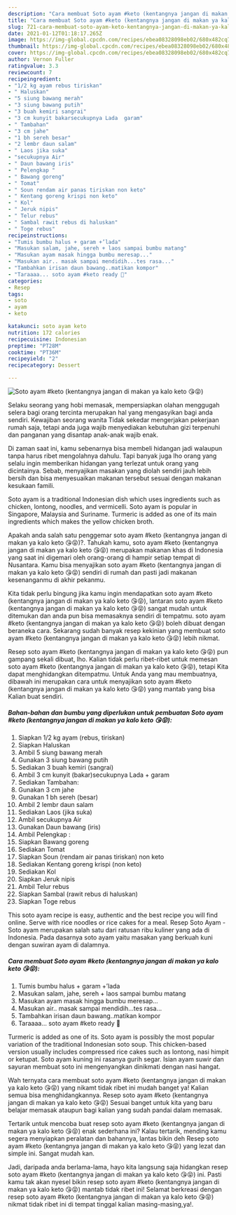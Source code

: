 ```yaml
---
description: "Cara membuat Soto ayam #keto (kentangnya jangan di makan ya kalo keto 😘😝) yang nikmat dan Mudah Dibuat"
title: "Cara membuat Soto ayam #keto (kentangnya jangan di makan ya kalo keto 😘😝) yang nikmat dan Mudah Dibuat"
slug: 721-cara-membuat-soto-ayam-keto-kentangnya-jangan-di-makan-ya-kalo-keto-yang-nikmat-dan-mudah-dibuat
date: 2021-01-12T01:18:17.265Z
image: https://img-global.cpcdn.com/recipes/ebea08328098eb02/680x482cq70/soto-ayam-keto-kentangnya-jangan-di-makan-ya-kalo-keto-😘😝-foto-resep-utama.jpg
thumbnail: https://img-global.cpcdn.com/recipes/ebea08328098eb02/680x482cq70/soto-ayam-keto-kentangnya-jangan-di-makan-ya-kalo-keto-😘😝-foto-resep-utama.jpg
cover: https://img-global.cpcdn.com/recipes/ebea08328098eb02/680x482cq70/soto-ayam-keto-kentangnya-jangan-di-makan-ya-kalo-keto-😘😝-foto-resep-utama.jpg
author: Vernon Fuller
ratingvalue: 3.3
reviewcount: 7
recipeingredient:
- "1/2 kg ayam rebus tiriskan"
- " Haluskan"
- "5 siung bawang merah"
- "3 siung bawang putih"
- "3 buah kemiri sangrai"
- "3 cm kunyit bakarsecukupnya Lada  garam"
- " Tambahan"
- "3 cm jahe"
- "1 bh sereh besar"
- "2 lembr daun salam"
- " Laos jika suka"
- "secukupnya Air"
- " Daun bawang iris"
- " Pelengkap "
- " Bawang goreng"
- " Tomat"
- " Soun rendam air panas tiriskan non keto"
- " Kentang goreng krispi non keto"
- " Kol"
- " Jeruk nipis"
- " Telur rebus"
- " Sambal rawit rebus di haluskan"
- " Toge rebus"
recipeinstructions:
- "Tumis bumbu halus + garam +’lada"
- "Masukan salam, jahe, sereh + laos sampai bumbu matang"
- "Masukan ayam masak hingga bumbu meresap..."
- "Masukan air.. masak sampai mendidih...tes rasa..."
- "Tambahkan irisan daun bawang..matikan kompor"
- "Taraaaa... soto ayam #keto ready 🥘"
categories:
- Resep
tags:
- soto
- ayam
- keto

katakunci: soto ayam keto 
nutrition: 172 calories
recipecuisine: Indonesian
preptime: "PT28M"
cooktime: "PT36M"
recipeyield: "2"
recipecategory: Dessert

---
```



![Soto ayam #keto (kentangnya jangan di makan ya kalo keto 😘😝)](https://img-global.cpcdn.com/recipes/ebea08328098eb02/680x482cq70/soto-ayam-keto-kentangnya-jangan-di-makan-ya-kalo-keto-😘😝-foto-resep-utama.jpg)

Selaku seorang yang hobi memasak, mempersiapkan olahan menggugah selera bagi orang tercinta merupakan hal yang mengasyikan bagi anda sendiri. Kewajiban seorang  wanita Tidak sekedar mengerjakan pekerjaan rumah saja, tetapi anda juga wajib menyediakan kebutuhan gizi terpenuhi dan panganan yang disantap anak-anak wajib enak.

Di zaman  saat ini, kamu sebenarnya bisa membeli hidangan jadi walaupun tanpa harus ribet mengolahnya dahulu. Tapi banyak juga lho orang yang selalu ingin memberikan hidangan yang terlezat untuk orang yang dicintainya. Sebab, menyajikan masakan yang diolah sendiri jauh lebih bersih dan bisa menyesuaikan makanan tersebut sesuai dengan makanan kesukaan famili. 

Soto ayam is a traditional Indonesian dish which uses ingredients such as chicken, lontong, noodles, and vermicelli. Soto ayam is popular in Singapore, Malaysia and Suriname. Turmeric is added as one of its main ingredients which makes the yellow chicken broth.

Apakah anda salah satu penggemar soto ayam #keto (kentangnya jangan di makan ya kalo keto 😘😝)?. Tahukah kamu, soto ayam #keto (kentangnya jangan di makan ya kalo keto 😘😝) merupakan makanan khas di Indonesia yang saat ini digemari oleh orang-orang di hampir setiap tempat di Nusantara. Kamu bisa menyajikan soto ayam #keto (kentangnya jangan di makan ya kalo keto 😘😝) sendiri di rumah dan pasti jadi makanan kesenanganmu di akhir pekanmu.

Kita tidak perlu bingung jika kamu ingin mendapatkan soto ayam #keto (kentangnya jangan di makan ya kalo keto 😘😝), lantaran soto ayam #keto (kentangnya jangan di makan ya kalo keto 😘😝) sangat mudah untuk ditemukan dan anda pun bisa memasaknya sendiri di tempatmu. soto ayam #keto (kentangnya jangan di makan ya kalo keto 😘😝) boleh dibuat dengan beraneka cara. Sekarang sudah banyak resep kekinian yang membuat soto ayam #keto (kentangnya jangan di makan ya kalo keto 😘😝) lebih nikmat.

Resep soto ayam #keto (kentangnya jangan di makan ya kalo keto 😘😝) pun gampang sekali dibuat, lho. Kalian tidak perlu ribet-ribet untuk memesan soto ayam #keto (kentangnya jangan di makan ya kalo keto 😘😝), tetapi Kita dapat menghidangkan ditempatmu. Untuk Anda yang mau membuatnya, dibawah ini merupakan cara untuk menyajikan soto ayam #keto (kentangnya jangan di makan ya kalo keto 😘😝) yang mantab yang bisa Kalian buat sendiri.

<!--inarticleads1-->

##### Bahan-bahan dan bumbu yang diperlukan untuk pembuatan Soto ayam #keto (kentangnya jangan di makan ya kalo keto 😘😝):

1. Siapkan 1/2 kg ayam (rebus, tiriskan)
1. Siapkan  Haluskan
1. Ambil 5 siung bawang merah
1. Gunakan 3 siung bawang putih
1. Sediakan 3 buah kemiri (sangrai)
1. Ambil 3 cm kunyit (bakar)secukupnya Lada + garam
1. Sediakan  Tambahan:
1. Gunakan 3 cm jahe
1. Gunakan 1 bh sereh (besar)
1. Ambil 2 lembr daun salam
1. Sediakan  Laos (jika suka)
1. Ambil secukupnya Air
1. Gunakan  Daun bawang (iris)
1. Ambil  Pelengkap :
1. Siapkan  Bawang goreng
1. Sediakan  Tomat
1. Siapkan  Soun (rendam air panas tiriskan) non keto
1. Sediakan  Kentang goreng krispi (non keto)
1. Sediakan  Kol
1. Siapkan  Jeruk nipis
1. Ambil  Telur rebus
1. Siapkan  Sambal (rawit rebus di haluskan)
1. Siapkan  Toge rebus


This soto ayam recipe is easy, authentic and the best recipe you will find online. Serve with rice noodles or rice cakes for a meal. Resep Soto Ayam - Soto ayam merupakan salah satu dari ratusan ribu kuliner yang ada di Indonesia. Pada dasarnya soto ayam yaitu masakan yang berkuah kuni dengan suwiran ayam di dalamnya. 

<!--inarticleads2-->

##### Cara membuat Soto ayam #keto (kentangnya jangan di makan ya kalo keto 😘😝):

1. Tumis bumbu halus + garam +’lada
1. Masukan salam, jahe, sereh + laos sampai bumbu matang
1. Masukan ayam masak hingga bumbu meresap...
1. Masukan air.. masak sampai mendidih...tes rasa...
1. Tambahkan irisan daun bawang..matikan kompor
1. Taraaaa... soto ayam #keto ready 🥘


Turmeric is added as one of its. Soto ayam is possibly the most popular variation of the traditional Indonesian soto soup. This chicken-based version usually includes compressed rice cakes such as lontong, nasi himpit or ketupat. Soto ayam kuning ini rasanya gurih segar. Isian ayam suwir dan sayuran membuat soto ini mengenyangkan dinikmati dengan nasi hangat. 

Wah ternyata cara membuat soto ayam #keto (kentangnya jangan di makan ya kalo keto 😘😝) yang nikamt tidak ribet ini mudah banget ya! Kalian semua bisa menghidangkannya. Resep soto ayam #keto (kentangnya jangan di makan ya kalo keto 😘😝) Sesuai banget untuk kita yang baru belajar memasak ataupun bagi kalian yang sudah pandai dalam memasak.

Tertarik untuk mencoba buat resep soto ayam #keto (kentangnya jangan di makan ya kalo keto 😘😝) enak sederhana ini? Kalau tertarik, mending kamu segera menyiapkan peralatan dan bahannya, lantas bikin deh Resep soto ayam #keto (kentangnya jangan di makan ya kalo keto 😘😝) yang lezat dan simple ini. Sangat mudah kan. 

Jadi, daripada anda berlama-lama, hayo kita langsung saja hidangkan resep soto ayam #keto (kentangnya jangan di makan ya kalo keto 😘😝) ini. Pasti kamu tak akan nyesel bikin resep soto ayam #keto (kentangnya jangan di makan ya kalo keto 😘😝) mantab tidak ribet ini! Selamat berkreasi dengan resep soto ayam #keto (kentangnya jangan di makan ya kalo keto 😘😝) nikmat tidak ribet ini di tempat tinggal kalian masing-masing,ya!.


